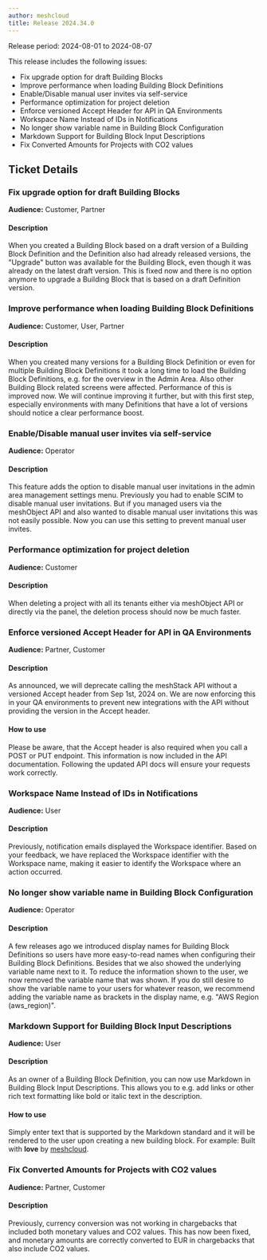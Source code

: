 ```yaml
---
author: meshcloud
title: Release 2024.34.0
---
```


Release period: 2024-08-01 to 2024-08-07

This release includes the following issues:
* Fix upgrade option for draft Building Blocks
* Improve performance when loading Building Block Definitions
* Enable/Disable manual user invites via self-service
* Performance optimization for project deletion
* Enforce versioned Accept Header for API in QA Environments
* Workspace Name Instead of IDs in Notifications
* No longer show variable name in Building Block Configuration
* Markdown Support for Building Block Input Descriptions
* Fix Converted Amounts for Projects with CO2 values
<!--truncate-->

## Ticket Details
### Fix upgrade option for draft Building Blocks
**Audience:** Customer, Partner<br>

#### Description
When you created a Building Block based on a draft version of a Building Block Definition
and the Definition also had already released versions, the "Upgrade" button was available for
the Building Block, even though it was already on the latest draft version. This is fixed now
and there is no option anymore to upgrade a Building Block that is based on a draft Definition
version.

### Improve performance when loading Building Block Definitions
**Audience:** Customer, User, Partner<br>

#### Description
When you created many versions for a Building Block Definition or even for multiple Building
Block Definitions it took a long time to load the Building Block Definitions, e.g. for the
overview in the Admin Area. Also other Building Block related screens were affected. Performance
of this is improved now. We will continue improving it further, but with this first step, especially
environments with many Definitions that have a lot of versions should notice a clear performance boost.

### Enable/Disable manual user invites via self-service
**Audience:** Operator<br>

#### Description
This feature adds the option to disable manual user invitations in the admin area
management settings menu. Previously you had to enable SCIM to disable manual user invitations.
But if you managed users via the meshObject API and also wanted to disable manual user invitations
this was not easily possible. Now you can use this setting to prevent manual user invites.

### Performance optimization for project deletion
**Audience:** Customer<br>

#### Description
When deleting a project with all its tenants either via meshObject API
or directly via the panel, the deletion process should now be much faster.

### Enforce versioned Accept Header for API in QA Environments
**Audience:** Partner, Customer<br>

#### Description
As announced, we will deprecate calling the meshStack API without a versioned Accept
header from Sep 1st, 2024 on. We are now enforcing this in your QA environments to prevent
new integrations with the API without providing the version in the Accept header.

#### How to use
Please be aware, that the Accept header is also required when you call a POST or PUT endpoint. 
This information is now included in the API documentation. Following the updated API docs will 
ensure your requests work correctly.

### Workspace Name Instead of IDs in Notifications
**Audience:** User<br>

#### Description
Previously, notification emails displayed the Workspace 
identifier. Based on your feedback, we have replaced the
Workspace identifier with the Workspace name, making it 
easier to identify the Workspace where an action occurred.

### No longer show variable name in Building Block Configuration
**Audience:** Operator<br>

#### Description
A few releases ago we introduced display names for Building Block Definitions so users have more easy-to-read
names when configuring their Building Block Definitions. Besides that we also showed the underlying variable name
next to it. To reduce the information shown to the user, we now removed the variable name that was shown.
If you do still desire to show the variable name to your users for whatever reason, we recommend adding the 
variable name as brackets in the display name, e.g. "AWS Region (aws_region)".

### Markdown Support for Building Block Input Descriptions
**Audience:** User<br>

#### Description
As an owner of a Building Block Definition, you can now use Markdown in Building Block Input Descriptions. This allows you to e.g. add links
or other rich text formatting like bold or italic text in the description.

#### How to use
Simply enter text that is supported by the Markdown standard and it will be rendered to the user upon creating a new 
building block. For example: Built with **love** by [meshcloud](meshcloud.io).

### Fix Converted Amounts for Projects with CO2 values
**Audience:** Partner, Customer<br>

#### Description
Previously, currency conversion was not working in chargebacks that included
both monetary values and CO2 values. This has now been fixed, and monetary
amounts are correctly converted to EUR in chargebacks that also include CO2
values.

